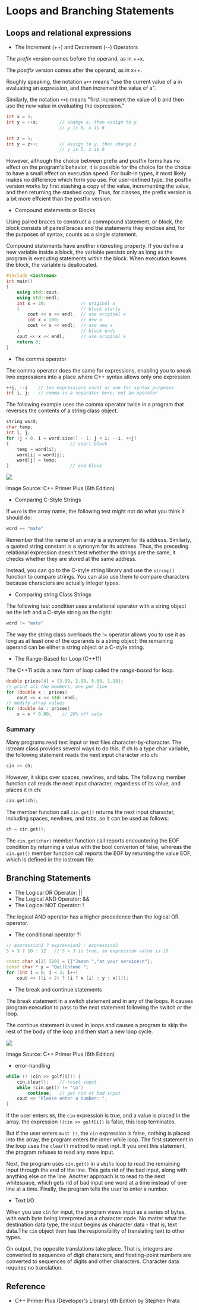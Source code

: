 
# Loops and Branching Statements

## Loops and relational expressions

- The Increment (++) and Decrement (--) Operators

The *prefix* version comes before the operand, as in ++x.

The *postfix* version comes after the operand, as in x++.

Roughly speaking, the notation `a++` means "use the current value of a in evaluating an expression, and then increment the value of a".

Similarly, the notation `++b` means "first increment the value of b and then use the new value in evaluating the expression."
```c++
int x = 5;
int y = ++x;        // change x, then assign to y
					// y is 6, x is 6

int z = 5;
int y = z++;		// assign to y, then change z
					// y is 5, z is 6
```

However, although the choice between prefix and postfix forms has no effect on the program's behavior, it is possible for the choice for the choice to have a small effect on execution speed. For built-in types, it most likely makes no difference which form you use. For user-defined type, the postfix version works by first stashing a copy of the value, incrementing the value, and then returning the stashed copy. Thus, for classes, the prefix version is a bit more effcient than the postfix version.

- Compound statements or Blocks

Using paired braces to construct a commpound statement, or block, the block consists of paired braces and the statements they enclose and, for the purposes of syntax, counts as a single statement.

Compound statements have another interesting property. If you define a new variable inside a block, the variable persists only as long as the program is executing statements within the block. When execution leaves the block, the variable is deallocated.
```c++
#include <iostream>
int main()
{
	using std::cout;
	using std::endl;
	int x = 20;				// original x
	{						// block starts
		cout << x << endl;	// use original x
		int x = 100;		// new x
		cout << x << endl;	// use new x
	}						// block ends
	cout << x << endl;		// use original x
	return 0;
}
```

- The comma operator

The comma operator does the same for expressions, enabling you to sneak two expressions into a place where C++ syntax allows only one expression.
```c++
++j, --i 	// two expressions count as one for syntax purposes
int i, j;	// comma is a separator here, not an operator
```

The following example uses the comma operator twice in a program that reverses the contents of a string class object.
```c++
string word;
char temp;
int i, j;
for (j = 0, i = word.size() - 1; j < i; --i, ++j)
{						// start block
	temp = word[i];
	word[i] = word[j];
	word[j] = temp;
}						// end block
```

![](../images/identifying-structure-members.png)

Image Source: C++ Primer Plus (6th Edition)


- Comparing C-Style Strings

If `word` is the array name, the following test might not do what you think it should do:
```c++
word == "mate"
```

Remember that the name of an array is a synonym for its address. Similarly, a quoted string constant is a synonym for its address. Thus, the preceding relational expression doesn't test whether the strings are the same, it checks whether they are stored at the same address.

Instead, you can go to the C-style string library and use the `strcmp()` function to compare strings. You can also use them to compare characters because characters are actually integer types.

- Comparing string Class Strings

The following test condition uses a relational operator with  a string object on the left and a C-style string on the right:
```c++
word != "mate"
```

The way the string class overloads the != operator allows you to use it as long as at least one of the operands is a string object; the remaining operand can be either a string object or a C-style string.

- The Range-Based for Loop (C++11)

The C++11 adds a new form of loop called the _range-based_ for loop.
```c++
double prices[4] = {3.99, 2.99, 5.08, 1.18};
// print all the members, one per line
for (double x : prices)
    cout << x << std::endl;
// modify array values
for (double &x : prices)
    x = x * 0.80;    // 20% off sale
```

### Summary

Many programs read text input or text files character-by-character. The istream class provides several ways to do this. If ch is a type char variable, the following statement reads the next input character into ch:
```c++
cin >> ch;
```

However, it skips over spaces, newlines, and tabs. The following member function call reads the next input character, regardless of its value, and places it in ch:
```c++
cin.get(ch);
```

The member function call `cin.get()` returns the next input character, including spaces, newlines, and tabs, so it can be used as follows:
```c++
ch = cin.get();
```

The `cin.get(char)` member function call reports encountering the EOF condition by returning a value with the bool converion of false, whereas the `cin.get()` member function call reports the EOF by returning the value EOF, which is defined in the iostream file.


## Branching Statements

- The Logical OR Operator: ||
- The Logical AND Operator: &&
- The Logical NOT Operator: !

The logical AND operator has a higher precedence than the logical OR operator.

- The conditional operator ?:
```c++
// expression1 ? expression2 : expression3
5 > 3 ? 10 : 12   // 5 > 3 is true, so expression value is 10

const char x[2] [20] = {{"Jason ","at your service\n"};
const char * y = "Quillstone ";
for (int i = 0; i < 3; i++)
    cout << ((i < 2) ? !i ? x [i] : y : x[1]);
```

- The break and continue statements

The break statement in a switch statement and in any of the loops. It causes program execution to pass to the next statement following the switch or the loop.

The continue statement is used in loops and causes a program to skip the rest of the body of the loop and then start a new loop cycle.

![](../images/break_continue_statement.png)

Image Source: C++ Primer Plus (6th Edition)

- error-handling
```c++
while (! (cin >> golf[i])) {
	cin.clear();    // reset input
	while (cin.get() != '\n')
		continue;   // get rid of bad input
	cout << "Please enter a number: ";
}
```
If the user enters `88`, the `cin` expression is true, and a value is placed in the array. the expression `!(cin >> golf[i])` is false, this loop terminates.

But if the user enters `must i?`, the `cin` expression is false, nothing is placed into the array, the program enters the inner while loop. The first statement in the loop uses the `clear()` method to reset inpt. If you omit this statement, the program refuses to read any more input.

Next, the program uses `cin.get()` in a `while` loop to read the remaining input through the end of the line. This gets rid of the bad input, along with anything else on the line. Another approach is to read to the next whitespace, which gets rid of bad input one word at a time instead of one line at a time. Finally, the program tells the user to enter a number.

- Text I/O

When you use `cin` for input, the program views input as a series of bytes, with each byte being interpreted as a character code. No matter what the destination data type, the input begins as character data - that is, text data.The `cin` object then has the responsibility of translating text to other types.

On output, the opposite translations take place. That is, integers are converted to sequences of digit characters, and floating-point numbers are converted to sequences of digits and other characters. Character data requires no translation.

## Reference

- C++ Primer Plus (Developer's Library) 6th Edition by Stephen Prata
